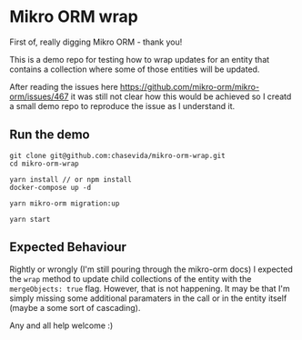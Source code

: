 # Mikro ORM wrap

First of, really digging Mikro ORM - thank you!



This is a demo repo for testing how to wrap updates for an entity that contains a collection where some of those entities will be updated.



After reading the issues here https://github.com/mikro-orm/mikro-orm/issues/467 it was still not clear how this would be achieved so I creatd a small demo repo to reproduce the issue as I understand it.



## Run the demo



```
git clone git@github.com:chasevida/mikro-orm-wrap.git
cd mikro-orm-wrap

yarn install // or npm install
docker-compose up -d

yarn mikro-orm migration:up

yarn start
```



## Expected Behaviour

Rightly or wrongly (I'm still pouring through the mikro-orm docs) I expected the `wrap` method to update child collections of the entity with the `mergeObjects: true` flag. However, that is not happening. It may be that I'm simply missing some additional paramaters in the call or in the entity itself (maybe a some sort of cascading).

Any and all help welcome :)